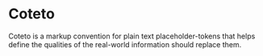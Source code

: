 # Coteto
Coteto is a markup convention for plain text placeholder-tokens that helps define the qualities of the real-world information should replace them.
